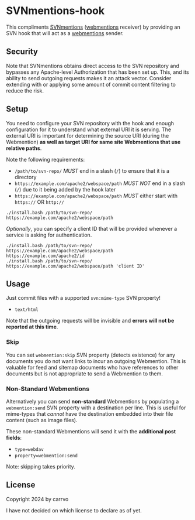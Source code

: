 # SVNmentions-hook

This compliments [SVNmentions](https://github.com/carrvo/SVNmentions) ([webmentions](https://www.w3.org/TR/webmention/) receiver) by providing an SVN hook that will act as a [webmentions](https://www.w3.org/TR/webmention/) sender.

## Security

Note that SVNmentions obtains direct access to the SVN repository and bypasses any Apache-level Authorization that has been set up. This, and its ability to send outgoing requests makes it an attack vector. Consider extending with or applying some amount of commit content filtering to reduce the risk.

## Setup

You need to configure your SVN repository with the hook and enough configuration for it to understand
what external URI it is serving. The external URI is important for determining the source URI (during the Webmention) **as well as target URI for same site Webmentions that use relative paths**.

Note the following requirements:
- `/path/to/svn-repo/` *MUST* end in a slash (`/`) to ensure that it is a directory
- `https://example.com/apache2/webspace/path` *MUST NOT* end in a slash (`/`) due to it being added by the hook later
- `https://example.com/apache2/webspace/path` *MUST* either start with `https://` OR `http://`

```
./install.bash /path/to/svn-repo/ https://example.com/apache2/webspace/path
```

*Optionally*, you can specify a client ID that will be provided whenever a service is asking for authentication.

```
./install.bash /path/to/svn-repo/ https://example.com/apache2/webspace/path https://example.com/apache2/id
./install.bash /path/to/svn-repo/ https://example.com/apache2/webspace/path 'client ID'
```

## Usage

Just commit files with a supported `svn:mime-type` SVN property!
- `text/html`

Note that the outgoing requests will be invisible and **errors will not be reported at this time**.

### Skip

You can set `webmention:skip` SVN property (detects existence) for any documents you do not want links to incur an outgoing Webmention.
This is valuable for feed and sitemap documents who have references to other documents but is not appropriate to send a Webmention to them.

### Non-Standard Webmentions

Alternatively you can send **non-standard** Webmentions by populating a `webmention:send` SVN property with a destination per line. This is useful for mime-types that *cannot* have the destination embedded into their file content (such as image files).

These non-standard Webmentions will send it with the **additional post fields**:
- `type=webdav`
- `property=webmention:send`

Note: skipping takes priority.

## License

Copyright 2024 by carrvo

I have not decided on which license to declare as of yet.

